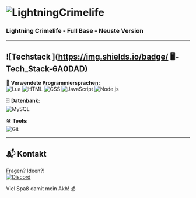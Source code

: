 # ![LightningCrimelife  ](https://img.shields.io/badge/⚡-LightningCrimelife-6A0DAD)  
### Lightning Crimelife - Full Base - Neuste Version  

---

## ![Techstack  ](https://img.shields.io/badge/ 🖥️-Tech_Stack-6A0DAD)  
🚀 **Verwendete Programmiersprachen:**  
![Lua](https://img.shields.io/badge/Lua-000000?style=for-the-badge&logo=lua&logoColor=6A0DAD)
![HTML](https://img.shields.io/badge/HTML5-000000?style=for-the-badge&logo=html5&logoColor=6A0DAD)
![CSS](https://img.shields.io/badge/CSS3-000000?style=for-the-badge&logo=css3&logoColor=6A0DAD)
![JavaScript](https://img.shields.io/badge/JavaScript-000000?style=for-the-badge&logo=javascript&logoColor=6A0DAD)
![Node.js](https://img.shields.io/badge/Node.js-000000?style=for-the-badge&logo=node.js&logoColor=6A0DAD)

🗄 **Datenbank:**  
![MySQL](https://img.shields.io/badge/MySQL-000000?style=for-the-badge&logo=mysql&logoColor=6A0DAD)  

🛠️ **Tools:**  
![Git](https://img.shields.io/badge/Git-000000?style=for-the-badge&logo=git&logoColor=6A0DAD)  

---

## 📬 Kontakt  
Fragen? Ideen?!  
[![Discord](https://img.shields.io/badge/Discord-000000?style=for-the-badge&logo=discord&logoColor=6A0DAD)](https://discord.com/users/1103038390481465434)  

Viel Spaß damit mein Akh! 💰
